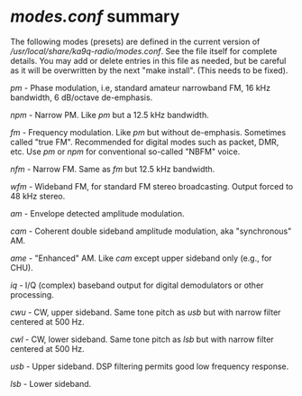 *modes.conf* summary
====================

The following modes (presets) are defined in the current version of
*/usr/local/share/ka9q-radio/modes.conf*. See the file itself for
complete details. You may add or delete entries in this file as
needed, but be careful as it will be overwritten by the next "make
install". (This needs to be fixed).

*pm* - Phase modulation, i.e, standard amateur narrowband FM, 16 kHz
bandwidth, 6 dB/octave de-emphasis.

*npm* - Narrow PM. Like *pm* but a 12.5 kHz bandwidth.

*fm* - Frequency modulation. Like *pm* but without
de-emphasis. Sometimes called "true FM". Recommended for digital modes
such as packet, DMR, etc. Use *pm* or *npm* for conventional so-called
"NBFM" voice.

*nfm* - Narrow FM. Same as *fm* but 12.5 kHz bandwidth.

*wfm* - Wideband FM, for standard FM stereo broadcasting. Output
forced to 48 kHz stereo.

*am* - Envelope detected amplitude modulation.

*cam* - Coherent double sideband amplitude modulation, aka "synchronous" AM.

*ame* - "Enhanced" AM. Like *cam* except upper sideband only (e.g., for CHU).

*iq* - I/Q (complex) baseband output for digital demodulators or other processing.

*cwu* - CW, upper sideband. Same tone pitch as *usb* but with narrow filter centered at 500 Hz.

*cwl* - CW, lower sideband. Same tone pitch as *lsb* but with narrow filter centered at 500 Hz.

*usb* - Upper sideband. DSP filtering permits good low frequency response.

*lsb* - Lower sideband.

